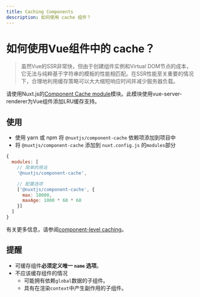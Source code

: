 ```yaml
---
title: Caching Components
description: 如何使用 cache 组件？
---
```


# 如何使用Vue组件中的 cache？

> 虽然Vue的SSR非常快，但由于创建组件实例和Virtual DOM节点的成本，它无法与纯粹基于字符串的模板的性能相匹配。在SSR性能至关重要的情况下，合理地利用缓存策略可以大大缩短响应时间并减少服务器负载。

请使用Nuxt.js的[Component Cache module](https://github.com/nuxt-community/modules/tree/master/packages/component-cache)模块。此模块使用vue-server-renderer为Vue组件添加LRU缓存支持。

## 使用

- 使用 yarn 或 npm 将 `@nuxtjs/component-cache` 依赖项添加到项目中
- 将 `@nuxtjs/component-cache` 添加到 `nuxt.config.js` 的`modules`部分

```js
{
  modules: [
    // 简单的用法
    '@nuxtjs/component-cache',

    // 配置选项
    ['@nuxtjs/component-cache', {
      max: 10000,
      maxAge: 1000 * 60 * 60
    }]
  ]
}
```

有关更多信息，请参阅[component-level caching](http://ssr.vuejs.org/en/caching.html#component-level-caching)。

## 提醒

- 可缓存组件**必须定义唯一 `name` 选项**。
- 不应该缓存组件的情况
  - 可能拥有依赖`global`数据的子组件。
  - 具有在渲染`context`中产生副作用的子组件。
